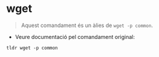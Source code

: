 # wget

> Aquest comandament és un àlies de `wget -p common`.

- Veure documentació pel comandament original:

`tldr wget -p common`
